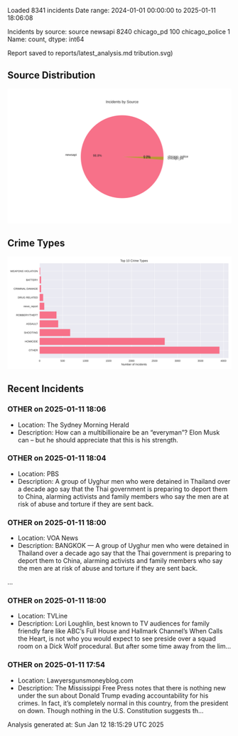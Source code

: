 
Loaded 8341 incidents
Date range: 2024-01-01 00:00:00 to 2025-01-11 18:06:08

Incidents by source:
source
newsapi           8240
chicago_pd         100
chicago_police       1
Name: count, dtype: int64

Report saved to reports/latest_analysis.md
tribution.svg)

## Source Distribution
![Source Distribution](images/source_distribution.svg)

## Crime Types
![Crime Types](images/crime_types.svg)

## Recent Incidents

### OTHER on 2025-01-11 18:06
- Location: The Sydney Morning Herald
- Description: How can a multibillionaire be an “everyman”? Elon Musk can – but he should appreciate that this is his strength.


### OTHER on 2025-01-11 18:04
- Location: PBS
- Description: A group of Uyghur men who were detained in Thailand over a decade ago say that the Thai government is preparing to deport them to China, alarming activists and family members who say the men are at risk of abuse and torture if they are sent back.


### OTHER on 2025-01-11 18:00
- Location: VOA News
- Description: BANGKOK — A group of Uyghur men who were detained in Thailand over a decade ago say that the Thai government is preparing to deport them to China, alarming activists and family members who say the men are at risk of abuse and torture if they are sent back.


…


### OTHER on 2025-01-11 18:00
- Location: TVLine
- Description: Lori Loughlin, best known to TV audiences for family friendly fare like ABC’s Full House and Hallmark Channel’s When Calls the Heart, is not who you would expect to see preside over a squad room on a Dick Wolf procedural. But after some time away from the lim…


### OTHER on 2025-01-11 17:54
- Location: Lawyersgunsmoneyblog.com
- Description: The Mississippi Free Press notes that there is nothing new under the sun about Donald Trump evading accountability for his crimes. In fact, it’s completely normal in this country, from the president on down. Though nothing in the U.S. Constitution suggests th…

Analysis generated at: Sun Jan 12 18:15:29 UTC 2025
